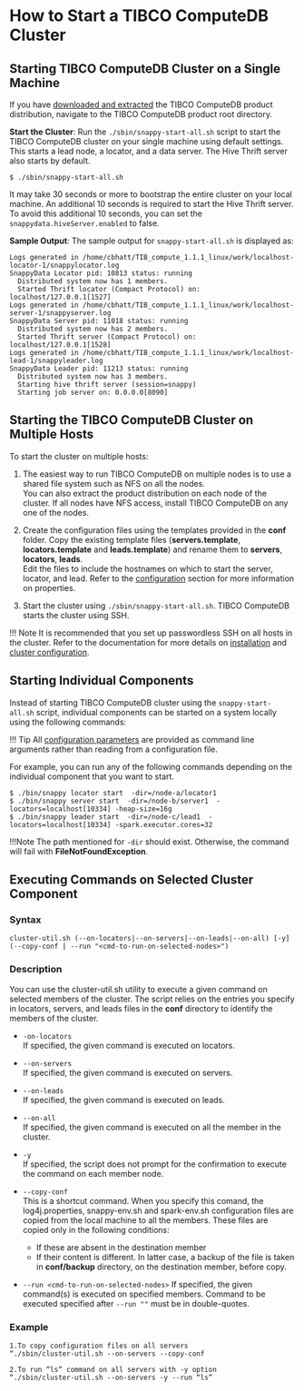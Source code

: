 <a id="howto-startcluster"></a>
# How to Start a TIBCO ComputeDB Cluster

## Starting TIBCO ComputeDB Cluster on a Single Machine

If you have [downloaded and extracted](../install.md) the TIBCO ComputeDB product distribution, navigate to the TIBCO ComputeDB product root directory.

**Start the Cluster**: Run the `./sbin/snappy-start-all.sh` script to start the TIBCO ComputeDB cluster on your single machine using default settings. This starts a lead node, a locator, and a data server. The Hive Thrift server also starts by default. 

```pre
$ ./sbin/snappy-start-all.sh
```

It may take 30 seconds or more to bootstrap the entire cluster on your local machine. An additional 10 seconds is required to start the Hive Thrift server. To avoid this additional 10 seconds, you can set the `snappydata.hiveServer.enabled` to false.

**Sample Output**: The sample output for `snappy-start-all.sh` is displayed as:

```pre
Logs generated in /home/cbhatt/TIB_compute_1.1.1_linux/work/localhost-locator-1/snappylocator.log
SnappyData Locator pid: 10813 status: running
  Distributed system now has 1 members.
  Started Thrift locator (Compact Protocol) on: localhost/127.0.0.1[1527]
Logs generated in /home/cbhatt/TIB_compute_1.1.1_linux/work/localhost-server-1/snappyserver.log
SnappyData Server pid: 11018 status: running
  Distributed system now has 2 members.
  Started Thrift server (Compact Protocol) on: localhost/127.0.0.1[1528]
Logs generated in /home/cbhatt/TIB_compute_1.1.1_linux/work/localhost-lead-1/snappyleader.log
SnappyData Leader pid: 11213 status: running
  Distributed system now has 3 members.
  Starting hive thrift server (session=snappy)
  Starting job server on: 0.0.0.0[8090]
```



## Starting the TIBCO ComputeDB Cluster on Multiple Hosts

To start the cluster on multiple hosts:

1. The easiest way to run TIBCO ComputeDB on multiple nodes is to use a shared file system such as NFS on all the nodes.</br> You can also extract the product distribution on each node of the cluster. If all nodes have NFS access, install TIBCO ComputeDB on any one of the nodes.

2. Create the configuration files using the templates provided in the **conf** folder. Copy the existing template files (**servers.template**, **locators.template** and **leads.template**) and rename them to **servers**, **locators**, **leads**.
</br> Edit the files to include the hostnames on which to start the server, locator, and lead. Refer to the [configuration](../configuring_cluster/configuring_cluster.md) section for more information on properties.

3. Start the cluster using `./sbin/snappy-start-all.sh`. TIBCO ComputeDB starts the cluster using SSH.

!!! Note
	It is recommended that you set up passwordless SSH on all hosts in the cluster. Refer to the documentation for more details on [installation](../install/install_on_premise.md) and [cluster configuration](../configuring_cluster/configuring_cluster.md).

## Starting Individual Components

Instead of starting TIBCO ComputeDB cluster using the `snappy-start-all.sh` script, individual components can be started on a system locally using the following commands:

!!! Tip
	All [configuration parameters](../configuring_cluster/configuring_cluster.md) are provided as command line arguments rather than reading from a configuration file.

For example, you can run any of the following commands depending on the individual component that you want to start.

```pre
$ ./bin/snappy locator start  -dir=/node-a/locator1
$ ./bin/snappy server start  -dir=/node-b/server1  -locators=localhost[10334] -heap-size=16g
$ ./bin/snappy leader start  -dir=/node-c/lead1  -locators=localhost[10334] -spark.executor.cores=32
```
!!!Note
	The path mentioned for `-dir` should exist. Otherwise, the command will fail with **FileNotFoundException**.

## Executing Commands on Selected Cluster Component 

### Syntax

```
cluster-util.sh (--on-locators|--on-servers|--on-leads|--on-all) [-y] (--copy-conf | --run "<cmd-to-run-on-selected-nodes>")

```

### Description

You can use the cluster-util.sh utility to execute a given command on selected members of the cluster. The script relies on the entries you specify in locators, servers, and leads files in the **conf** directory to identify the members of the cluster.

 *	`-on-locators` </br>
	If specified, the given command is executed on locators.
 
 *	`--on-servers `</br>
	If specified, the given command is executed on servers.
    
*	`--on-leads` </br>
    If specified, the given command is executed on leads.
    
*	`--on-all `</br>
	If specified, the given command is executed on all the member in the cluster.
 	 
*	`-y`</br>
 	If specified, the script does not prompt for the confirmation to execute the command on each member node.

 *	`--copy-conf`</br>
	This is a shortcut command. When you specify this comand, the  log4j.properties, snappy-env.sh and spark-env.sh configuration files are copied from the local machine to all the members. 	These files are copied only in the following conditions:
    *	If these are absent in the destination member
    *	If their content is different.
    	In latter case, a backup of the file is taken in **conf/backup** directory, on the destination member, before copy.
 	
*	`--run <cmd-to-run-on-selected-nodes>`
	If specified, the given command(s) is executed on specified members. Command to be executed specified after `--run ""` must be in double-quotes.

### Example

```
1.To copy configuration files on all servers
“./sbin/cluster-util.sh --on-servers --copy-conf

2.To run “ls” command on all servers with -y option
“./sbin/cluster-util.sh --on-servers -y --run “ls”
```
